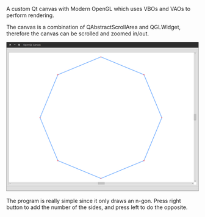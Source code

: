 A custom Qt canvas with Modern OpenGL which uses VBOs and VAOs to perform rendering. 

The canvas is a combination of QAbstractScrollArea and QGLWidget, therefore the canvas can be scrolled and zoomed in/out. 

![alt tag](https://raw.githubusercontent.com/azer89/QtOpenGLCanvas33/master/screenshot.png)

The program is really simple since it only draws an n-gon. Press right button to add the number of the sides, and press left to do the opposite.
